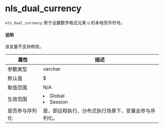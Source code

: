 # nls_dual_currency

`nls_dual_currency` 用于设置数字格式元素 `U` 的本地货币符号。

  <main id="notice" type='explain'>
    <h4>说明</h4>
    <p>该变量不支持修改。</p>
  </main>

|   属性    |                                                     描述                                                     |
|---------|------------------------------------------------------------------------------------------------------------|
| 参数类型    | varchar                 |
| 默认值     | $                       |
| 取值范围    | N/A                     |
| 生效范围    | <li> Global   <li> Session    |
| 是否参与序列化 | 是，即远程执行、分布式执行场景下，变量会参与序列化。                                                                                 |
